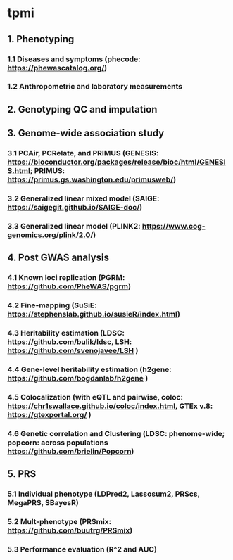 # tpmi
## 1. Phenotyping
### 1.1 Diseases and symptoms (phecode: https://phewascatalog.org/)
### 1.2 Anthropometric and laboratory measurements
## 2. Genotyping QC and imputation 
## 3. Genome-wide association study
### 3.1 PCAir, PCRelate, and PRIMUS (GENESIS: https://bioconductor.org/packages/release/bioc/html/GENESIS.html; PRIMUS: https://primus.gs.washington.edu/primusweb/)
### 3.2 Generalized linear mixed model (SAIGE: https://saigegit.github.io/SAIGE-doc/)
### 3.3 Generalized linear model (PLINK2: https://www.cog-genomics.org/plink/2.0/)
## 4. Post GWAS analysis
### 4.1 Known loci replication (PGRM: https://github.com/PheWAS/pgrm)
### 4.2 Fine-mapping (SuSiE: https://stephenslab.github.io/susieR/index.html) 
### 4.3 Heritability estimation (LDSC: https://github.com/bulik/ldsc, LSH: https://github.com/svenojavee/LSH )
### 4.4 Gene-level heritability estimation (h2gene: https://github.com/bogdanlab/h2gene )
### 4.5 Colocalization (with eQTL and pairwise, coloc: https://chr1swallace.github.io/coloc/index.html, GTEx v.8: https://gtexportal.org/ )
### 4.6 Genetic correlation and Clustering (LDSC: phenome-wide; popcorn: across populations https://github.com/brielin/Popcorn)
## 5. PRS
### 5.1 Individual phenotype (LDPred2, Lassosum2, PRScs, MegaPRS, SBayesR)
### 5.2 Mult-phenotype (PRSmix: https://github.com/buutrg/PRSmix)
### 5.3 Performance evaluation (R^2 and AUC)
